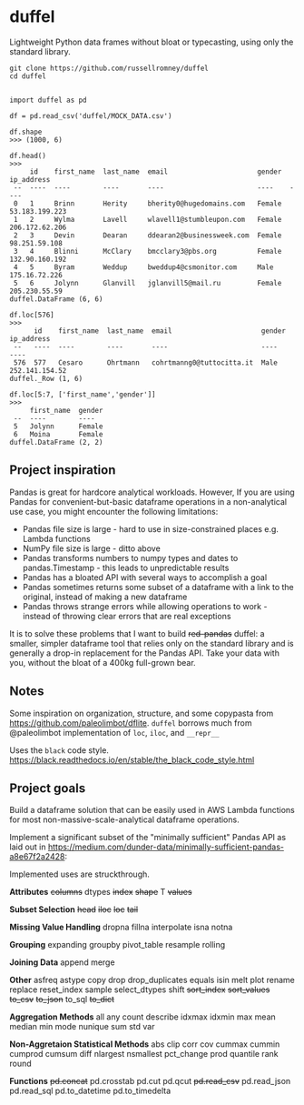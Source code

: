 # duffel
Lightweight Python data frames without bloat or typecasting, using only the standard library.


```
git clone https://github.com/russellromney/duffel
cd duffel


import duffel as pd

df = pd.read_csv('duffel/MOCK_DATA.csv')

df.shape
>>> (1000, 6)

df.head()
>>>
     id    first_name  last_name  email                      gender  ip_address      
 --  ----  ----        ----       ----                       ----    ----            
 0   1     Brinn       Herity     bherity0@hugedomains.com   Female  53.183.199.223  
 1   2     Wylma       Lavell     wlavell1@stumbleupon.com   Female  206.172.62.206  
 2   3     Devin       Dearan     ddearan2@businessweek.com  Female  98.251.59.108   
 3   4     Blinni      McClary    bmcclary3@pbs.org          Female  132.90.160.192  
 4   5     Byram       Weddup     bweddup4@csmonitor.com     Male    175.16.72.226   
 5   6     Jolynn      Glanvill   jglanvill5@mail.ru         Female  205.230.55.59   
duffel.DataFrame (6, 6)

df.loc[576]
>>>
      id    first_name  last_name  email                      gender  ip_address      
 --   ----  ----        ----       ----                       ----    ----            
 576  577   Cesaro      Ohrtmann   cohrtmanng0@tuttocitta.it  Male    252.141.154.52  
duffel._Row (1, 6)

df.loc[5:7, ['first_name','gender']]
>>>
     first_name  gender  
 --  ----        ----    
 5   Jolynn      Female  
 6   Moina       Female  
duffel.DataFrame (2, 2)
```


## Project inspiration

Pandas is great for hardcore analytical workloads. However, If you are using Pandas for convenient-but-basic dataframe operations in a non-analytical use case, you might encounter the following limitations:
- Pandas file size is large - hard to use in size-constrained places e.g. Lambda functions
- NumPy file size is large - ditto above
- Pandas transforms numbers to numpy types and dates to pandas.Timestamp - this leads to unpredictable results
- Pandas has a bloated API with several ways to accomplish a goal
- Pandas sometimes returns some subset of a dataframe with a link to the original, instead of making a new dataframe
- Pandas throws strange errors while allowing operations to work - instead of throwing clear errors that are real exceptions

It is to solve these problems that I want to build ~~red-pandas~~ duffel: a smaller, simpler dataframe tool that relies only on the standard library and is generally a drop-in replacement for the Pandas API. Take your data with you, without the bloat of a 400kg full-grown bear.

## Notes

Some inspiration on organization, structure, and some copypasta from https://github.com/paleolimbot/dflite. `duffel` borrows much from @paleolimbot implementation of `loc`, `iloc`, and `__repr__`

Uses the `black` code style. https://black.readthedocs.io/en/stable/the_black_code_style.html

## Project goals

Build a dataframe solution that can be easily used in AWS Lambda functions for most non-massive-scale-analytical dataframe operations. 

Implement a significant subset of the "minimally sufficient" Pandas API as laid out in https://medium.com/dunder-data/minimally-sufficient-pandas-a8e67f2a2428:

Implemented uses are struckthrough.

**Attributes**
~~columns~~
dtypes
~~index~~
~~shape~~
T
~~values~~

**Subset Selection**
~~head~~
~~iloc~~
~~loc~~
~~tail~~

**Missing Value Handling**
dropna
fillna
interpolate
isna
notna

**Grouping**
expanding
groupby
pivot_table
resample
rolling

**Joining Data**
append
merge

**Other**
asfreq
astype
copy
drop
drop_duplicates
equals
isin
melt
plot
rename
replace
reset_index
sample
select_dtypes
shift
~~sort_index~~
~~sort_values~~
~~to_csv~~
~~to_json~~
to_sql
~~to_dict~~

**Aggregation Methods**
all
any
count
describe
idxmax
idxmin
max
mean
median
min
mode
nunique
sum
std
var

**Non-Aggretaion Statistical Methods**
abs
clip
corr
cov
cummax
cummin
cumprod
cumsum
diff
nlargest
nsmallest
pct_change
prod
quantile
rank
round

**Functions**
~~pd.concat~~
pd.crosstab
pd.cut
pd.qcut
~~pd.read_csv~~
pd.read_json
pd.read_sql
pd.to_datetime
pd.to_timedelta

